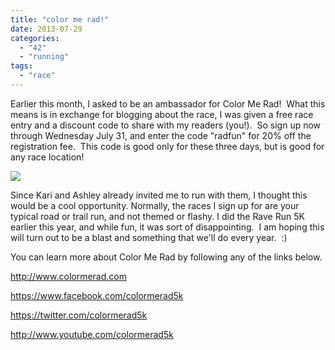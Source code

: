 ```yaml
---
title: "color me rad!"
date: 2013-07-29
categories: 
  - "42"
  - "running"
tags: 
  - "race"
---
```


Earlier this month, I asked to be an ambassador for Color Me Rad!  What this means is in exchange for blogging about the race, I was given a free race entry and a discount code to share with my readers (you!).  So sign up now through Wednesday July 31, and enter the code "radfun" for 20% off the registration fee.  This code is good only for these three days, but is good for any race location!

![](images/flosmall.jpg)

Since Kari and Ashley already invited me to run with them, I thought this would be a cool opportunity. Normally, the races I sign up for are your typical road or trail run, and not themed or flashy. I did the Rave Run 5K earlier this year, and while fun, it was sort of disappointing.  I am hoping this will turn out to be a blast and something that we'll do every year.  :)

You can learn more about Color Me Rad by following any of the links below.

http://www.colormerad.com

https://www.facebook.com/colormerad5k

https://twitter.com/colormerad5k

http://www.youtube.com/colormerad5k
